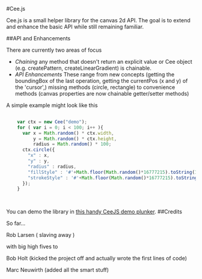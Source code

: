 #Cee.js

Cee.js is a small helper library for the canvas 2d API. The goal is to extend and enhance the basic API while still remaining familiar. 

##API and Enhancements

There are currently two areas of focus

* _Chaining_ any method that doesn't return an explicit value or Cee object (e.g. createPattern, createLinearGradient) is chainable. 
* _API Enhancements_ These range from new concepts (getting the boundingBox of the last operation, getting the currentPos (x and y) of the 'cursor',) missing methods (circle, rectangle) to convenience methods (canvas properties are now chainable getter/setter methods)

A simple example might look like this

```javascript
   
    var ctx = new Cee("demo");
    for ( var i = 0; i < 100; i++ ){
      var x = Math.random() * ctx.width,
          y = Math.random() * ctx.height,
          radius = Math.random() * 100;
      ctx.circle({
        "x" : x,
        "y" : y,
        "radius" : radius,
        "fillStyle" : '#'+Math.floor(Math.random()*16777215).toString(16),
        "strokeStyle" : '#'+Math.floor(Math.random()*16777215).toString(16)
      });
    }
        
   
```    

You can demo the library in [this handy CeeJS demo plunker](http://plnkr.co/edit/wroi8u?p=preview). 
##Credits

So far...

Rob Larsen ( slaving away )

with big high fives to 

Bob Holt (kicked the project off and actually wrote the first lines of code) 

Marc Neuwirth (added all the smart stuff)
